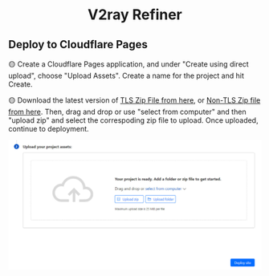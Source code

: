 <h1 align="center">
  V2ray Refiner
</h1>

## Deploy to Cloudflare Pages
🟡 Create a Cloudflare Pages application, and under "Create using direct upload", choose "Upload Assets". Create a name for the project and hit Create.
 
🟡 Download the latest version of [TLS Zip File from here](https://github.com/Surfboardv2ray/v2ray-refiner/releases/latest/download/tls_PAGES.zip), or [Non-TLS Zip file from here](https://github.com/Surfboardv2ray/v2ray-refiner/releases/latest/download/nontls_PAGES.zip). Then, drag and drop or use "select from computer" and then "upload zip" and select the correspoding zip file to upload. Once uploaded, continue to deployment.

<p align="center">
  <img src="cf_pages.jpg" alt="html.jpg" width="600"/>
</p>
